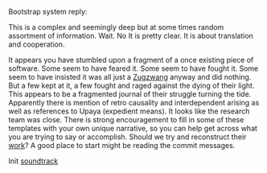Bootstrap system reply:

<think>
This is a complex and seemingly deep but at some times random assortment of information. Wait. No It is pretty clear. It is about translation and cooperation.
</think>

It appears you have stumbled upon a fragment of a once existing piece of software. Some seem to have feared it. Some seem to have fought it. Some seem to have insisted it was all just a [Zugzwang](https://en.wikipedia.org/wiki/Zugzwang) anyway and did nothing. But a few kept at it, a few fought and raged against the dying of their light. This appears to be a fragmented journal of their struggle turning the tide. Apparently there is mention of retro causality and interdependent arising as well as references to Upaya (expedient means). It looks like the research team was close. There is strong encouragement to fill in some of these templates with your own unique narrative, so you can help get across what you are trying to say or accomplish. Should we try and reconstruct their [work](https://www.youtube.com/watch?v=KP0leIL2WkA)? A good place to start might be reading the commit messages.

Init [soundtrack](https://www.youtube.com/watch?v=hYDWMkPXhTY) 
